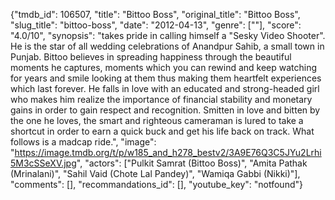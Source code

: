 {"tmdb_id": 106507, "title": "Bittoo Boss", "original_title": "Bittoo Boss", "slug_title": "bittoo-boss", "date": "2012-04-13", "genre": [""], "score": "4.0/10", "synopsis": "takes pride in calling himself a \"Sesky Video Shooter\". He is the star of all wedding celebrations of Anandpur Sahib, a small town in Punjab. Bittoo believes in spreading happiness through the beautiful moments he captures, moments which you can rewind and keep watching for years and smile looking at them thus making them heartfelt experiences which last forever. He falls in love with an educated and strong-headed girl who makes him realize the importance of financial stability and monetary gains in order to gain respect and recognition. Smitten in love and bitten by the one he loves, the smart and righteous cameraman is lured to take a shortcut in order to earn a quick buck and get his life back on track. What follows is a madcap ride.", "image": "https://image.tmdb.org/t/p/w185_and_h278_bestv2/3A9E76Q3C5JYu2Lrhi5M3cSSeXV.jpg", "actors": ["Pulkit Samrat (Bittoo Boss)", "Amita Pathak (Mrinalani)", "Sahil Vaid (Chote Lal Pandey)", "Wamiqa Gabbi (Nikki)"], "comments": [], "recommandations_id": [], "youtube_key": "notfound"}